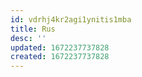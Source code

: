 ```yaml
---
id: vdrhj4kr2agi1ynitis1mba
title: Rus
desc: ''
updated: 1672237737828
created: 1672237737828
---
```


